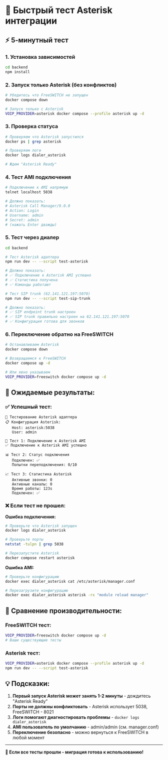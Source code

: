 # 🚀 Быстрый тест Asterisk интеграции

## ⚡ **5-минутный тест**

### 1. **Установка зависимостей**
```bash
cd backend
npm install
```

### 2. **Запуск только Asterisk (без конфликтов)**
```bash
# Убедитесь что FreeSWITCH не запущен
docker compose down

# Запуск только с Asterisk
VOIP_PROVIDER=asterisk docker compose --profile asterisk up -d
```

### 3. **Проверка статуса**
```bash
# Проверяем что Asterisk запустился
docker ps | grep asterisk

# Проверяем логи
docker logs dialer_asterisk

# Ждем "Asterisk Ready"
```

### 4. **Тест AMI подключения**
```bash
# Подключение к AMI напрямую
telnet localhost 5038

# Должно показать:
# Asterisk Call Manager/9.0.0
# Action: Login
# Username: admin
# Secret: admin
# (нажать Enter дважды)
```

### 5. **Тест через диалер**
```bash
cd backend

# Тест Asterisk адаптера
npm run dev -- --script test-asterisk

# Должно показать:
# ✅ Подключение к Asterisk AMI успешно
# ✅ Статистика получена
# ✅ Команды работают

# Тест SIP trunk (62.141.121.197:5070)
npm run dev -- --script test-sip-trunk

# Должно показать:
# ✅ SIP endpoint trunk настроен
# ✅ SIP trunk правильно настроен на 62.141.121.197:5070
# ✅ Конфигурация готова для звонков
```

### 6. **Переключение обратно на FreeSWITCH**
```bash
# Останавливаем Asterisk
docker compose down

# Возвращаемся к FreeSWITCH
docker compose up -d

# Или явно указываем
VOIP_PROVIDER=freeswitch docker compose up -d
```

## 🎯 **Ожидаемые результаты:**

### ✅ **Успешный тест:**
```
🧪 Тестирование Asterisk адаптера
📋 Конфигурация Asterisk:
   Host: asterisk:5038
   User: admin

🔌 Тест 1: Подключение к Asterisk AMI
✅ Подключение к Asterisk AMI успешно

📊 Тест 2: Статус подключения
   Подключен: ✅
   Попытки переподключения: 0/10

📈 Тест 3: Статистика Asterisk
   Активные звонки: 0
   Активные каналы: 0
   Время работы: 123s
   Подключен: ✅
```

### ❌ **Если тест не прошел:**

**Ошибка подключения:**
```bash
# Проверьте что Asterisk запущен
docker logs dialer_asterisk

# Проверьте порты
netstat -tulpn | grep 5038

# Перезапустите Asterisk
docker compose restart asterisk
```

**Ошибка AMI:**
```bash
# Проверьте конфигурацию
docker exec dialer_asterisk cat /etc/asterisk/manager.conf

# Перезагрузите конфигурацию
docker exec dialer_asterisk asterisk -rx "module reload manager"
```

## 🔄 **Сравнение производительности:**

### **FreeSWITCH тест:**
```bash
VOIP_PROVIDER=freeswitch docker compose up -d
# Ваши существующие тесты
```

### **Asterisk тест:**
```bash
VOIP_PROVIDER=asterisk docker compose --profile asterisk up -d
npm run dev -- --script test-asterisk
```

## 💡 **Подсказки:**

1. **Первый запуск Asterisk может занять 1-2 минуты** - дождитесь "Asterisk Ready"
2. **Порты не должны конфликтовать** - Asterisk использует 5038, FreeSWITCH - 8021
3. **Логи помогают диагностировать проблемы** - `docker logs dialer_asterisk`
4. **AMI пользователь по умолчанию** - admin/admin (см. manager.conf)
5. **Переключение безопасно** - можно вернуться к FreeSWITCH в любой момент

---
**🎊 Если все тесты прошли - миграция готова к использованию!** 